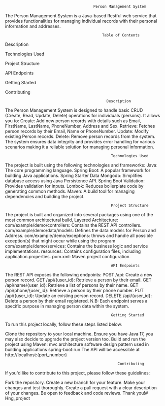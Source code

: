                                             Person Management System
The Person Management System is a Java-based Restful web service that provides functionalities for managing individual records with their personal information and addresses.

                                                Table of Contents
Description

Technologies Used

Project Structure

API Endpoints

Getting Started

Contributing

                                                  Description
The Person Management System is designed to handle basic CRUD (Create, Read, Update, Delete) operations for individuals (persons). It allows you to: Create: Add new person records with details such as Email, FirstName, LastName, PhoneNumber, Address and Sex. Retrieve: Fetches person records by their Email, Name or PhoneNumber. Update: Modify existing Person records. Delete: Remove person records from the system. The system ensures data integrity and provides error handling for various scenarios making it a reliable solution for managing personal information.

                                                    Technologies Used
The project is built using the following technologies and frameworks: Java: The core programming language. Spring Boot: A popular framework for building Java applications. Spring Starter Data Mongodb: Simplifies database access using Java Persistence API. Spring Boot Validation: Provides validation for inputs. Lombok: Reduces boilerplate code by generating common methods. Maven: A build tool for managing dependencies and building the project.

                                                    Project Structure
The project is built and organized into several packages using one of the most common architectural build, Layered Architecture: com/example/demo/controllers: Contains the REST API controllers. com/example/demo/data/models: Defines the data models for Person and Address. com/example/demo/exceptions: throws and handle all possible exception(s) that might occur while using the program com/example/demo/services: Contains the business logic and service implementations. resources: Contains configuration files, including application.properties. pom.xml: Maven project configuration.

                                                    API Endpoints
The REST API exposes the following endpoints: POST /api: Create a new person record. GET /api/{user_id}: Retrieve a person by their email. GET /api/name/{user_id}: Retrieve a list of persons by their name. GET /api/phone/{user_id}: Retrieve a person by their phone number. PUT /api/{user_id}: Update an existing person record. DELETE /api/{user_id}: Delete a person by their email registered. N.B: Each endpoint serves a specific purpose in managing person data within the system.

                                                    Getting Started
To run this project locally, follow these steps listed below:

Clone the repository to your local machine.
Ensure you have Java 17, you may also decide to upgrade the project version too.
Build and run the project using Maven:
mvc architecture software design pattern used in building applications spring-boot:run
The API will be accessible at http://localhost:{port_number}

                                                       Contributing
If you'd like to contribute to this project, please follow these guidelines:

Fork the repository.
Create a new branch for your feature.
Make your changes and test thoroughly.
Create a pull request with a clear description of your changes.
Be open to feedback and code reviews. Thank you!# Hng_project
